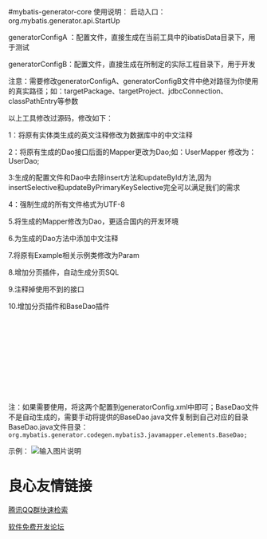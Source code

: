 #mybatis-generator-core
使用说明：
启动入口：org.mybatis.generator.api.StartUp

generatorConfigA ：配置文件，直接生成在当前工具中的ibatisData目录下，用于测试

generatorConfigB：配置文件，直接生成在所制定的实际工程目录下，用于开发

注意：需要修改generatorConfigA、generatorConfigB文件中绝对路径为你使用的真实路径；如：targetPackage、targetProject、jdbcConnection、classPathEntry等参数



以上工具修改过源码，修改如下：

1：将原有实体类生成的英文注释修改为数据库中的中文注释


2：将原有生成的Dao接口后面的Mapper更改为Dao;如：UserMapper  修改为：UserDao;


3:生成的配置文件和Dao中去除insert方法和updateById方法,因为insertSelective和updateByPrimaryKeySelective完全可以满足我们的需求


4：强制生成的所有文件格式为UTF-8

5.将生成的Mapper修改为Dao，更适合国内的开发环境

6.为生成的Dao方法中添加中文注释

7.将原有Example相关示例类修改为Param

8.增加分页插件，自动生成分页SQL

9.注释掉使用不到的接口

10.增加分页插件和BaseDao插件
   ```
		 
			 
			  
			 
			  
		 
		
		 
			 
			  
		 
```
   注：如果需要使用，将这两个配置到generatorConfig.xml中即可；BaseDao文件不是自动生成的，需要手动将提供的BaseDao.java文件复制到自己对应的目录
      BaseDao.java文件目录：```org.mybatis.generator.codegen.mybatis3.javamapper.elements.BaseDao;```

示例：
![输入图片说明](http://git.oschina.net/uploads/images/2016/1114/182955_f1e5b91c_303236.png "在这里输入图片标题")

 # 良心友情链接

[腾讯QQ群快速检索](http://u.720life.cn/s/8cf73f7c)

[软件免费开发论坛](http://u.720life.cn/s/bbb01dc0)